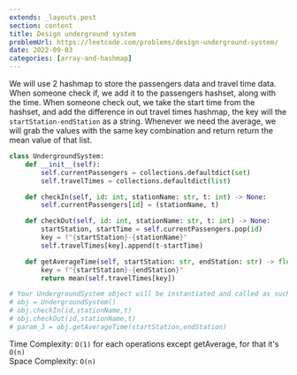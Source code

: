 ```yaml
---
extends: _layouts.post
section: content
title: Design underground system
problemUrl: https://leetcode.com/problems/design-underground-system/
date: 2022-09-03
categories: [array-and-hashmap]
---
```


We will use 2 hashmap to store the passengers data and travel time data. When someone check if, we add it to the passengers hashset, along with the time. When someone check out, we take the start time from the hashset, and add the difference in out travel times hashmap, the key will the `startStation-endStation` as a string. Whenever we need the average, we will grab the values with the same key combination and return return the mean value of that list.

```python
class UndergroundSystem:
    def __init__(self):
        self.currentPassengers = collections.defaultdict(set)
        self.travelTimes = collections.defaultdict(list)

    def checkIn(self, id: int, stationName: str, t: int) -> None:
        self.currentPassengers[id] = (stationName, t)

    def checkOut(self, id: int, stationName: str, t: int) -> None:
        startStation, startTime = self.currentPassengers.pop(id)
        key = f"{startStation}-{stationName}"
        self.travelTimes[key].append(t-startTime)

    def getAverageTime(self, startStation: str, endStation: str) -> float:
        key = f"{startStation}-{endStation}"
        return mean(self.travelTimes[key])

# Your UndergroundSystem object will be instantiated and called as such:
# obj = UndergroundSystem()
# obj.checkIn(id,stationName,t)
# obj.checkOut(id,stationName,t)
# param_3 = obj.getAverageTime(startStation,endStation)
```

Time Complexity: `O(1)` for each operations except getAverage, for that it's `O(n)` <br/>
Space Complexity: `O(n)`